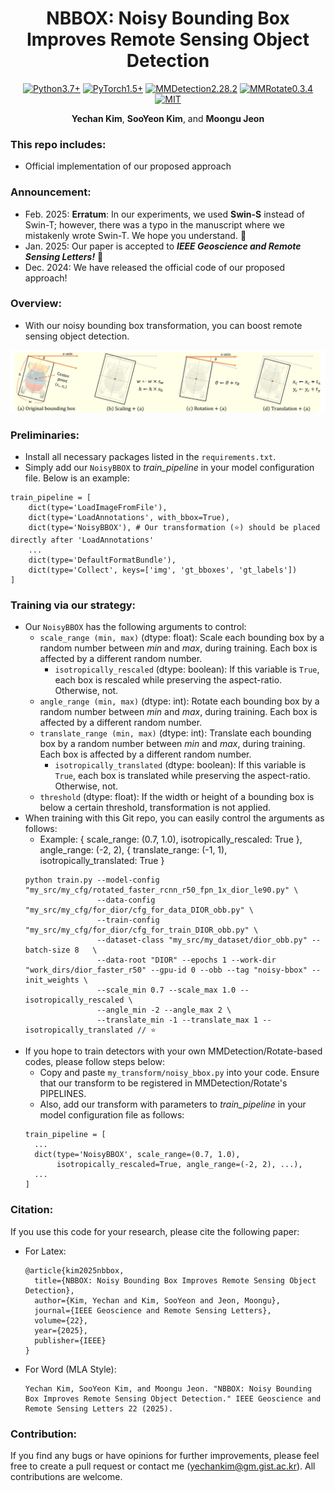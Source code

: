 <h1 align="center">
  NBBOX: Noisy Bounding Box Improves Remote Sensing Object Detection
</h1>

<p align="center">
  <a href="#"><img alt="Python3.7+" src="https://img.shields.io/badge/Python-3.7+-blue?logo=python&logoColor=white"></a>
  <a href="#"><img alt="PyTorch1.5+" src="https://img.shields.io/badge/PyTorch-1.5+-orange?logo=pytorch&logoColor=white"></a>
  <a href="#"><img alt="MMDetection2.28.2" src="https://img.shields.io/badge/MMDetection-2.28.2-red?logo=mmlab&logoColor=white"></a>
  <a href="#"><img alt="MMRotate0.3.4" src="https://img.shields.io/badge/MMRotate-0.3.4-hotpink?logo=mmlab&logoColor=white"></a>
  <a href="#"><img alt="MIT" src="https://img.shields.io/badge/License-MIT-green?logo=MIT"></a>
</p>

<p align="center">
  <b>Yechan Kim</b>, 
  <b>SooYeon Kim</b>, and 
  <b>Moongu Jeon</b>
</p>

### This repo includes:
- Official implementation of our proposed approach

### Announcement:
- Feb. 2025: **Erratum**: In our experiments, we used **Swin-S** instead of Swin-T; however, there was a typo in the manuscript where we mistakenly wrote Swin-T. We hope you understand. 🙏
- Jan. 2025: Our paper is accepted to ***IEEE Geoscience and Remote Sensing Letters!*** 🎉
- Dec. 2024: We have released the official code of our proposed approach!

### Overview:
- With our noisy bounding box transformation, you can boost remote sensing object detection.
<p align="center">
    <img alt="Welcome" src="sample.png" />
</p>

### Preliminaries:
- Install all necessary packages listed in the `requirements.txt`. 
- Simply add our `NoisyBBOX` to *train_pipeline* in your model configuration file. Below is an example:
~~~python3
train_pipeline = [
    dict(type='LoadImageFromFile'),
    dict(type='LoadAnnotations', with_bbox=True),
    dict(type='NoisyBBOX'), # Our transformation (⭐) should be placed directly after 'LoadAnnotations'
    ...
    dict(type='DefaultFormatBundle'),
    dict(type='Collect', keys=['img', 'gt_bboxes', 'gt_labels'])
]
~~~

### Training via our strategy:
- Our `NoisyBBOX` has the following arguments to control:
  * `scale_range (min, max)` (dtype: float): Scale each bounding box by a random number between *min* and *max*, during training. Each box is affected by a different random number.
    * `isotropically_rescaled` (dtype: boolean): If this variable is `True`, each box is rescaled while preserving the aspect-ratio. Otherwise, not.
  * `angle_range (min, max)` (dtype: int): Rotate each bounding box by a random number between *min* and *max*, during training. Each box is affected by a different random number.
  * `translate_range (min, max)` (dtype: int): Translate each bounding box by a random number between *min* and *max*, during training. Each box is affected by a different random number.
    * `isotropically_translated` (dtype: boolean): If this variable is `True`, each box is translated while preserving the aspect-ratio. Otherwise, not.
  * `threshold` (dtype: float): If the width or height of a bounding box is below a certain threshold, transformation is not applied.
- When training with this Git repo, you can easily control the arguments as follows:
  * Example: { scale_range: (0.7, 1.0), isotropically_rescaled: True }, angle_range: (-2, 2), { translate_range: (-1, 1), isotropically_translated: True }
  ~~~
  python train.py --model-config "my_src/my_cfg/rotated_faster_rcnn_r50_fpn_1x_dior_le90.py" \
                  --data-config "my_src/my_cfg/for_dior/cfg_for_data_DIOR_obb.py" \
                  --train-config "my_src/my_cfg/for_dior/cfg_for_train_DIOR_obb.py" \
                  --dataset-class "my_src/my_dataset/dior_obb.py" --batch-size 8   \
                  --data-root "DIOR" --epochs 1 --work-dir "work_dirs/dior_faster_r50" --gpu-id 0 --obb --tag "noisy-bbox" --init_weights \
                  --scale_min 0.7 --scale_max 1.0 --isotropically_rescaled \
                  --angle_min -2 --angle_max 2 \
                  --translate_min -1 --translate_max 1 --isotropically_translated // ⭐
  ~~~
- If you hope to train detectors with your own MMDetection/Rotate-based codes, please follow steps below:
  - Copy and paste `my_transform/noisy_bbox.py` into your code. Ensure that our transform to be registered in MMDetection/Rotate's PIPELINES.
  - Also, add our transform with parameters to *train_pipeline* in your model configuration file as follows:
  ~~~python3
  train_pipeline = [
    ...
    dict(type='NoisyBBOX', scale_range=(0.7, 1.0), 
         isotropically_rescaled=True, angle_range=(-2, 2), ...),
    ...
  ]
  ~~~

### Citation:
If you use this code for your research, please cite the following paper:
- For Latex:
  ~~~ME
  @article{kim2025nbbox,
    title={NBBOX: Noisy Bounding Box Improves Remote Sensing Object Detection},
    author={Kim, Yechan and Kim, SooYeon and Jeon, Moongu},
    journal={IEEE Geoscience and Remote Sensing Letters},
    volume={22},
    year={2025},
    publisher={IEEE}
  }
  ~~~

- For Word (MLA Style):
  ~~~ME
  Yechan Kim, SooYeon Kim, and Moongu Jeon. "NBBOX: Noisy Bounding Box Improves Remote Sensing Object Detection." IEEE Geoscience and Remote Sensing Letters 22 (2025).
  ~~~

### Contribution:
If you find any bugs or have opinions for further improvements, please feel free to create a pull request or contact me (yechankim@gm.gist.ac.kr). All contributions are welcome.
